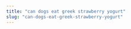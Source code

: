 ```yaml
---
title: "can dogs eat greek strawberry yogurt"
slug: "can-dogs-eat-greek-strawberry-yogurt"
---
```


